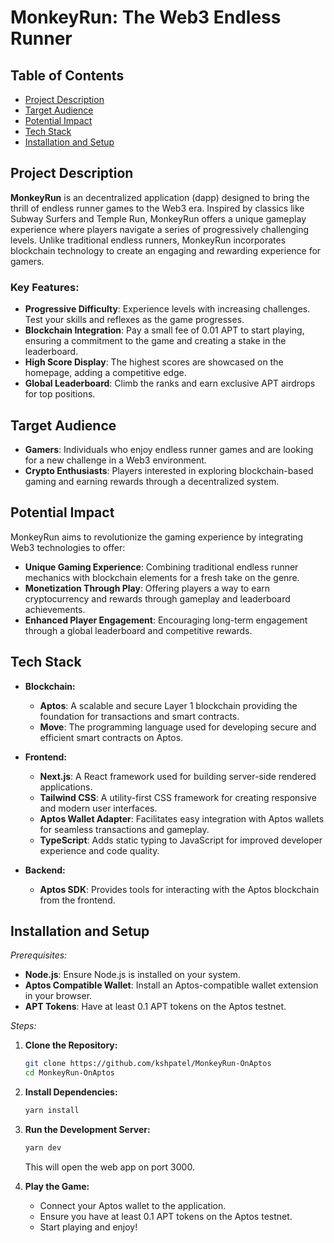 # MonkeyRun: The Web3 Endless Runner

## Table of Contents

- [Project Description](#project-description)
- [Target Audience](#target-audience)
- [Potential Impact](#potential-impact)
- [Tech Stack](#tech-stack)
- [Installation and Setup](#installation-and-setup)

## Project Description

**MonkeyRun** is an decentralized application (dapp) designed to bring the thrill of endless runner games to the Web3 era. Inspired by classics like Subway Surfers and Temple Run, MonkeyRun offers a unique gameplay experience where players navigate a series of progressively challenging levels. Unlike traditional endless runners, MonkeyRun incorporates blockchain technology to create an engaging and rewarding experience for gamers.

### Key Features:

- **Progressive Difficulty**: Experience levels with increasing challenges. Test your skills and reflexes as the game progresses.
- **Blockchain Integration**: Pay a small fee of 0.01 APT to start playing, ensuring a commitment to the game and creating a stake in the leaderboard.
- **High Score Display**: The highest scores are showcased on the homepage, adding a competitive edge.
- **Global Leaderboard**: Climb the ranks and earn exclusive APT airdrops for top positions.

## Target Audience

- **Gamers**: Individuals who enjoy endless runner games and are looking for a new challenge in a Web3 environment.
- **Crypto Enthusiasts**: Players interested in exploring blockchain-based gaming and earning rewards through a decentralized system.

## Potential Impact

MonkeyRun aims to revolutionize the gaming experience by integrating Web3 technologies to offer:

- **Unique Gaming Experience**: Combining traditional endless runner mechanics with blockchain elements for a fresh take on the genre.
- **Monetization Through Play**: Offering players a way to earn cryptocurrency and rewards through gameplay and leaderboard achievements.
- **Enhanced Player Engagement**: Encouraging long-term engagement through a global leaderboard and competitive rewards.

## Tech Stack

- **Blockchain:**
  - **Aptos**: A scalable and secure Layer 1 blockchain providing the foundation for transactions and smart contracts.
  - **Move**: The programming language used for developing secure and efficient smart contracts on Aptos.

- **Frontend:**
  - **Next.js**: A React framework used for building server-side rendered applications.
  - **Tailwind CSS**: A utility-first CSS framework for creating responsive and modern user interfaces.
  - **Aptos Wallet Adapter**: Facilitates easy integration with Aptos wallets for seamless transactions and gameplay.
  - **TypeScript**: Adds static typing to JavaScript for improved developer experience and code quality.

- **Backend:**
  - **Aptos SDK**: Provides tools for interacting with the Aptos blockchain from the frontend.

## Installation and Setup

*Prerequisites:*

- **Node.js**: Ensure Node.js is installed on your system.
- **Aptos Compatible Wallet**: Install an Aptos-compatible wallet extension in your browser.
- **APT Tokens**: Have at least 0.1 APT tokens on the Aptos testnet.

*Steps:*

1. **Clone the Repository:**
   ```bash
   git clone https://github.com/kshpatel/MonkeyRun-OnAptos
   cd MonkeyRun-OnAptos
   ```

2. **Install Dependencies:**
   ```bash
   yarn install
   ```

3. **Run the Development Server:**
   ```bash
   yarn dev
   ```
   This will open the web app on port 3000.

4. **Play the Game:**
   - Connect your Aptos wallet to the application.
   - Ensure you have at least 0.1 APT tokens on the Aptos testnet.
   - Start playing and enjoy!
